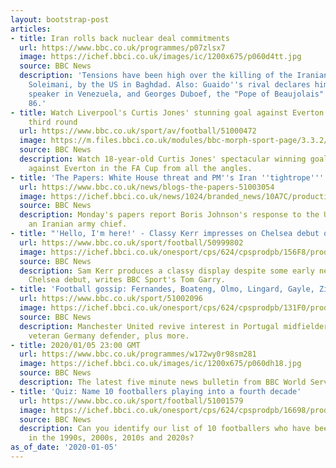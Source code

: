 ```yaml
---
layout: bootstrap-post
articles:
- title: Iran rolls back nuclear deal commitments
  url: https://www.bbc.co.uk/programmes/p07zlsx7
  image: https://ichef.bbci.co.uk/images/ic/1200x675/p060d4tt.jpg
  source: BBC News
  description: 'Tensions have been high over the killing of the Iranian general, Qasem
    Soleimani, by the US in Baghdad. Also: Guaido''s rival declares himself parliament
    speaker in Venezuela, and Georges Duboef, the "Pope of Beaujolais" wine dies aged
    86.'
- title: Watch Liverpool's Curtis Jones' stunning goal against Everton in the FA Cup
    third round
  url: https://www.bbc.co.uk/sport/av/football/51000472
  image: https://m.files.bbci.co.uk/modules/bbc-morph-sport-page/3.3.2/images/bbc-sport-logo.png
  source: BBC News
  description: Watch 18-year-old Curtis Jones' spectacular winning goal for Liverpool
    against Everton in the FA Cup from all the angles.
- title: 'The Papers: White House threat and PM''s Iran ''tightrope'''
  url: https://www.bbc.co.uk/news/blogs-the-papers-51003054
  image: https://ichef.bbci.co.uk/news/1024/branded_news/10A7C/production/_110402286_final-mirror-front-06jan.jpg
  source: BBC News
  description: Monday's papers report Boris Johnson's response to the US strike on
    an Iranian army chief.
- title: "'Hello, I'm here!' - Classy Kerr impresses on Chelsea debut on and off pitch"
  url: https://www.bbc.co.uk/sport/football/50999802
  image: https://ichef.bbci.co.uk/onesport/cps/624/cpsprodpb/156F8/production/_110400878_sam_kerr6.jpg
  source: BBC News
  description: Sam Kerr produces a classy display despite some early nerves on her
    Chelsea debut, writes BBC Sport's Tom Garry.
- title: 'Football gossip: Fernandes, Boateng, Olmo, Lingard, Gayle, Ziyech'
  url: https://www.bbc.co.uk/sport/51002096
  image: https://ichef.bbci.co.uk/onesport/cps/624/cpsprodpb/131F0/production/_110402387_brunofernandes_getty.jpg
  source: BBC News
  description: Manchester United revive interest in Portugal midfielder, Arsenal target
    veteran Germany defender, plus more.
- title: 2020/01/05 23:00 GMT
  url: https://www.bbc.co.uk/programmes/w172wy0r98sm281
  image: https://ichef.bbci.co.uk/images/ic/1200x675/p060dh18.jpg
  source: BBC News
  description: The latest five minute news bulletin from BBC World Service.
- title: 'Quiz: Name 10 footballers playing into a fourth decade'
  url: https://www.bbc.co.uk/sport/football/51001579
  image: https://ichef.bbci.co.uk/onesport/cps/624/cpsprodpb/16698/production/_110400819_ibrahimovic_bbcsport.png
  source: BBC News
  description: Can you identify our list of 10 footballers who have been active professionals
    in the 1990s, 2000s, 2010s and 2020s?
as_of_date: '2020-01-05'
---
```


